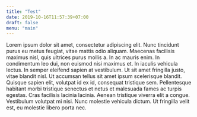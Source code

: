 ```yaml
---
title: "Test"
date: 2019-10-16T11:57:39+07:00
draft: false
menu: "main"
---
```


Lorem ipsum dolor sit amet, consectetur adipiscing elit. Nunc tincidunt purus eu metus feugiat, vitae mattis odio aliquam. Maecenas facilisis maximus nisl, quis ultrices purus mollis a. In ac mauris enim. In condimentum leo dui, non euismod nisi maximus et. In iaculis vehicula lectus. In semper eleifend sapien at vestibulum. Ut sit amet fringilla justo, vitae blandit nisl. Ut accumsan tellus sit amet ipsum scelerisque blandit. Quisque sapien elit, volutpat id ex id, consequat tristique sem. Pellentesque habitant morbi tristique senectus et netus et malesuada fames ac turpis egestas. Cras facilisis lacinia lacinia. Aenean tristique viverra elit a congue. Vestibulum volutpat mi nisi. Nunc molestie vehicula dictum. Ut fringilla velit est, eu molestie libero porta nec.